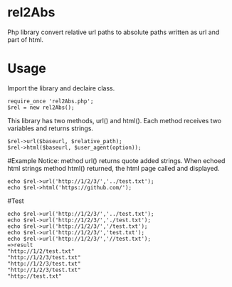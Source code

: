 # rel2Abs
Php library convert relative url paths to absolute paths written as url and part of html.

# Usage

Import the library and declaire class.

    require_once 'rel2Abs.php';
    $rel = new rel2Abs();

This library has two methods, url() and html(). Each method receives two variables and returns strings.

    $rel->url($baseurl, $relative_path);
    $rel->html($baseurl, $user_agent(option));

#Example
Notice: method url() returns quote added strings. When echoed html strings method html() returned, the html page called and displayed.

    echo $rel->url('http://1/2/3/','../test.txt');
    echo $rel->html('https://github.com/');

#Test

    echo $rel->url('http://1/2/3/','../test.txt');
    echo $rel->url('http://1/2/3/','./test.txt');
    echo $rel->url('http://1/2/3/','/test.txt');
    echo $rel->url('http://1/2/3/','test.txt');
    echo $rel->url('http://1/2/3/','//test.txt');
    =>result
    "http://1/2/test.txt"
    "http://1/2/3/test.txt"
    "http://1/2/3/test.txt"
    "http://1/2/3/test.txt"
    "http://test.txt"
